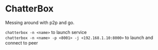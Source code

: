 # ChatterBox
Messing around with p2p and go.

`chatterbox -n <name>` to launch service<br/> 
`chatterbox -n <name> -p <8001> -j <192.168.1.10:8000>` to launch and connect to peer<br/> 
